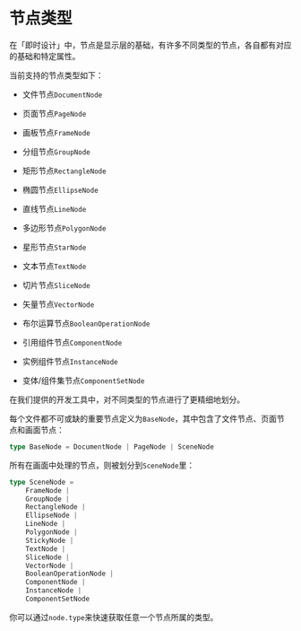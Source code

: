 # 节点类型

在「即时设计」中，节点是显示层的基础，有许多不同类型的节点，各自都有对应的基础和特定属性。

当前支持的节点类型如下：

- 文件节点`DocumentNode`

- 页面节点`PageNode`

- 画板节点`FrameNode`

- 分组节点`GroupNode`

- 矩形节点`RectangleNode`

- 椭圆节点`EllipseNode`

- 直线节点`LineNode`

- 多边形节点`PolygonNode`

- 星形节点`StarNode`

- 文本节点`TextNode`

- 切片节点`SliceNode`

- 矢量节点`VectorNode`

- 布尔运算节点`BooleanOperationNode`

- 引用组件节点`ComponentNode`

- 实例组件节点`InstanceNode`

- 变体/组件集节点`ComponentSetNode`



在我们提供的开发工具中，对不同类型的节点进行了更精细地划分。

每个文件都不可或缺的重要节点定义为`BaseNode`，其中包含了文件节点、页面节点和画面节点：

```TypeScript
type BaseNode = DocumentNode | PageNode | SceneNode
```

所有在画面中处理的节点，则被划分到`SceneNode`里：

```TypeScript
type SceneNode =
    FrameNode |
    GroupNode |
    RectangleNode |
    EllipseNode |
    LineNode |
    PolygonNode |
    StickyNode |
    TextNode |
    SliceNode |
    VectorNode |
    BooleanOperationNode |
    ComponentNode |
    InstanceNode |
    ComponentSetNode
```

你可以通过`node.type`来快速获取任意一个节点所属的类型。
